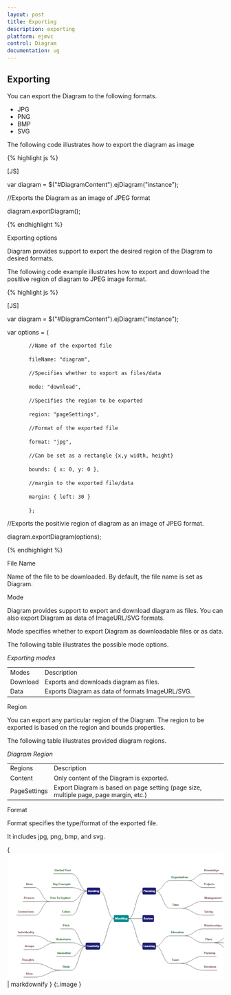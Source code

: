 ```yaml
---
layout: post
title: Exporting
description: exporting
platform: ejmvc
control: Diagram
documentation: ug
---
```


## Exporting

You can export the Diagram to the following formats.

* JPG
* PNG
* BMP
* SVG



The following code illustrates how to export the diagram as image

{% highlight js %}

[JS]

var diagram = $("#DiagramContent").ejDiagram("instance");

//Exports the Diagram as an image of JPEG format

diagram.exportDiagram();



{% endhighlight %}

Exporting options

Diagram provides support to export the desired region of the Diagram to desired formats. 

The following code example illustrates how to export and download the positive region of diagram to JPEG image format.

{% highlight js %}

[JS]

var diagram = $("#DiagramContent").ejDiagram("instance");



var options = {

           //Name of the exported file

           fileName: "diagram", 

           //Specifies whether to export as files/data

           mode: "download", 

           //Specifies the region to be exported

           region: "pageSettings", 

           //Format of the exported file

           format: "jpg",

           //Can be set as a rectangle {x,y width, height}

           bounds: { x: 0, y: 0 }, 

           //margin to the exported file/data

           margin: { left: 30 }

           };



//Exports the positivie region of diagram as an image of JPEG format.

diagram.exportDiagram(options);



{% endhighlight %}



File Name

Name of the file to be downloaded. By default, the file name is set as Diagram.

Mode

Diagram provides support to export and download diagram as files. You can also export Diagram as data of ImageURL/SVG formats.

Mode specifies whether to export Diagram as downloadable files or as data. 

The following table illustrates the possible mode options.

_Exporting modes_

<table>
<tr>
<td>
Modes</td><td>
Description</td></tr>
<tr>
<td>
Download</td><td>
Exports and downloads diagram as files. </td></tr>
<tr>
<td>
Data</td><td>
Exports Diagram as data of formats ImageURL/SVG.</td></tr>
</table>


Region

You can export any particular region of the Diagram. The region to be exported is based on the region and bounds properties.

The following table illustrates provided diagram regions.

_Diagram Region_

<table>
<tr>
<td>
Regions</td><td>
Description</td></tr>
<tr>
<td>
Content</td><td>
Only content of the Diagram is exported.</td></tr>
<tr>
<td>
PageSettings</td><td>
Export Diagram is based on page setting (page size, multiple page, page margin, etc.)</td></tr>
</table>


Format

Format specifies the type/format of the exported file.

It includes jpg, png, bmp, and svg.

{ ![](Exporting_images/Exporting_img1.png) | markdownify }
{:.image }


